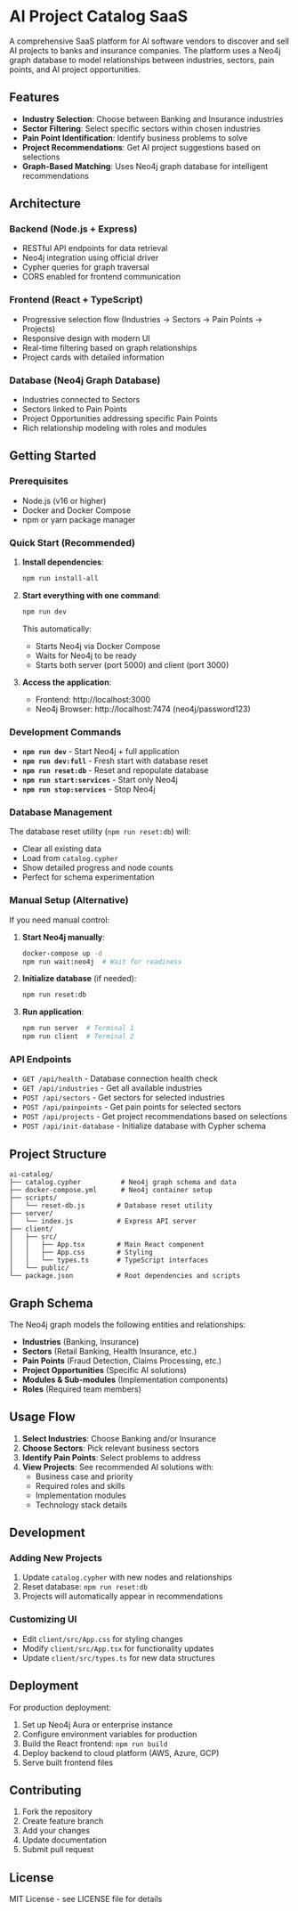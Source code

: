 # AI Project Catalog SaaS

A comprehensive SaaS platform for AI software vendors to discover and sell AI projects to banks and insurance companies. The platform uses a Neo4j graph database to model relationships between industries, sectors, pain points, and AI project opportunities.

## Features

- **Industry Selection**: Choose between Banking and Insurance industries
- **Sector Filtering**: Select specific sectors within chosen industries  
- **Pain Point Identification**: Identify business problems to solve
- **Project Recommendations**: Get AI project suggestions based on selections
- **Graph-Based Matching**: Uses Neo4j graph database for intelligent recommendations

## Architecture

### Backend (Node.js + Express)
- RESTful API endpoints for data retrieval
- Neo4j integration using official driver
- Cypher queries for graph traversal
- CORS enabled for frontend communication

### Frontend (React + TypeScript)
- Progressive selection flow (Industries → Sectors → Pain Points → Projects)
- Responsive design with modern UI
- Real-time filtering based on graph relationships
- Project cards with detailed information

### Database (Neo4j Graph Database)
- Industries connected to Sectors
- Sectors linked to Pain Points
- Project Opportunities addressing specific Pain Points
- Rich relationship modeling with roles and modules

## Getting Started

### Prerequisites
- Node.js (v16 or higher)
- Docker and Docker Compose
- npm or yarn package manager

### Quick Start (Recommended)

1. **Install dependencies**:
   ```bash
   npm run install-all
   ```

2. **Start everything with one command**:
   ```bash
   npm run dev
   ```
   
   This automatically:
   - Starts Neo4j via Docker Compose
   - Waits for Neo4j to be ready
   - Starts both server (port 5000) and client (port 3000)

3. **Access the application**:
   - Frontend: http://localhost:3000
   - Neo4j Browser: http://localhost:7474 (neo4j/password123)

### Development Commands

- **`npm run dev`** - Start Neo4j + full application
- **`npm run dev:full`** - Fresh start with database reset
- **`npm run reset:db`** - Reset and repopulate database
- **`npm run start:services`** - Start only Neo4j
- **`npm run stop:services`** - Stop Neo4j

### Database Management

The database reset utility (`npm run reset:db`) will:
- Clear all existing data
- Load from `catalog.cypher`
- Show detailed progress and node counts
- Perfect for schema experimentation

### Manual Setup (Alternative)

If you need manual control:

1. **Start Neo4j manually**:
   ```bash
   docker-compose up -d
   npm run wait:neo4j  # Wait for readiness
   ```

2. **Initialize database** (if needed):
   ```bash
   npm run reset:db
   ```

3. **Run application**:
   ```bash
   npm run server  # Terminal 1
   npm run client  # Terminal 2
   ```

### API Endpoints

- `GET /api/health` - Database connection health check
- `GET /api/industries` - Get all available industries
- `POST /api/sectors` - Get sectors for selected industries
- `POST /api/painpoints` - Get pain points for selected sectors  
- `POST /api/projects` - Get project recommendations based on selections
- `POST /api/init-database` - Initialize database with Cypher schema

## Project Structure

```
ai-catalog/
├── catalog.cypher          # Neo4j graph schema and data
├── docker-compose.yml      # Neo4j container setup
├── scripts/
│   └── reset-db.js        # Database reset utility
├── server/
│   └── index.js           # Express API server
├── client/
│   ├── src/
│   │   ├── App.tsx        # Main React component
│   │   ├── App.css        # Styling
│   │   └── types.ts       # TypeScript interfaces
│   └── public/
└── package.json           # Root dependencies and scripts
```

## Graph Schema

The Neo4j graph models the following entities and relationships:

- **Industries** (Banking, Insurance) 
- **Sectors** (Retail Banking, Health Insurance, etc.)
- **Pain Points** (Fraud Detection, Claims Processing, etc.)
- **Project Opportunities** (Specific AI solutions)
- **Modules & Sub-modules** (Implementation components)
- **Roles** (Required team members)

## Usage Flow

1. **Select Industries**: Choose Banking and/or Insurance
2. **Choose Sectors**: Pick relevant business sectors
3. **Identify Pain Points**: Select problems to address
4. **View Projects**: See recommended AI solutions with:
   - Business case and priority
   - Required roles and skills
   - Implementation modules
   - Technology stack details

## Development

### Adding New Projects

1. Update `catalog.cypher` with new nodes and relationships
2. Reset database: `npm run reset:db`
3. Projects will automatically appear in recommendations

### Customizing UI

- Edit `client/src/App.css` for styling changes
- Modify `client/src/App.tsx` for functionality updates
- Update `client/src/types.ts` for new data structures

## Deployment

For production deployment:

1. Set up Neo4j Aura or enterprise instance
2. Configure environment variables for production
3. Build the React frontend: `npm run build`
4. Deploy backend to cloud platform (AWS, Azure, GCP)
5. Serve built frontend files

## Contributing

1. Fork the repository
2. Create feature branch
3. Add your changes
4. Update documentation
5. Submit pull request

## License

MIT License - see LICENSE file for details